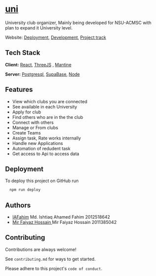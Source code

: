 
# [uni](https://github.com/IAFahim/uni)

University club organizer, Mainly being developed for NSU-ACMSC with plan to expand it University level.


Website:
[Deployment](https://iafahim.github.io/uni),
[Development](https://github.com/IAFahim/uni),
[Project track](https://github.com/users/IAFahim/projects/2)


## Tech Stack

**Client:** [React](https://reactjs.org), [ThreeJS](https://threejs.org) , [Mantine](https://mantine.dev)

**Server:** [Postgresql](https://www.postgresql.org), [SupaBase](https://supabase.com), [Node](https://nodejs.org)


## Features

- View which clubs you are connected
- See available in each University
- Apply for club
- Find others who are in the the club
- Connect with others
- Manage or From clubs
- Create Teams
- Assign task, Rate works internally
- Handle new Applications
- Automation of redudent task
- Get access to Api to access data

## Deployment

To deploy this project on GitHub run

```bash
  npm run deploy
```


## Authors

- [IAFahim](https://www.github.com/octokatherine) Md. Ishtiaq Ahamed Fahim 2012518642
- [Mir Faiyaz Hossain ](https://github.com/mir8077faiyaz) Mir Faiyaz Hossain 2011385042


## Contributing

Contributions are always welcome!

See `contributing.md` for ways to get started.

Please adhere to this project's `code of conduct`.

